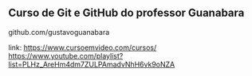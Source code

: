 ## Curso de Git e GitHub do professor Guanabara

github.com/gustavoguanabara

link: https://www.cursoemvideo.com/cursos/ <br> https://www.youtube.com/playlist?list=PLHz_AreHm4dm7ZULPAmadvNhH6vk9oNZA